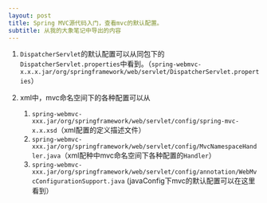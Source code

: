 ```yaml
---
layout: post
title: Spring MVC源代码入门，查看mvc的默认配置。
subtitle: 从我的大象笔记中导出的内容
---
```


1. `DispatcherServlet`的默认配置可以从同包下的`DispatcherServlet.properties`中看到。（`spring-webmvc-x.x.x.jar/org/springframework/web/servlet/DispatcherServlet.properties`）

2. xml中，mvc命名空间下的各种配置可以从
     1. `spring-webmvc-xxx.jar/org/springframework/web/servlet/config/spring-mvc-x.x.xsd`（xml配置的定义描述文件）
     2. `spring-webmvc-xxx.jar/org/springframework/web/servlet/config/MvcNamespaceHandler.java`（xml配种中mvc命名空间下各种配置的`Handler`）
     3. `spring-webmvc-xxx.jar/org/springframework/web/servlet/config/annotation/WebMvcConfigurationSupport.java` (javaConfig下mvc的默认配置可以在这里看到）
